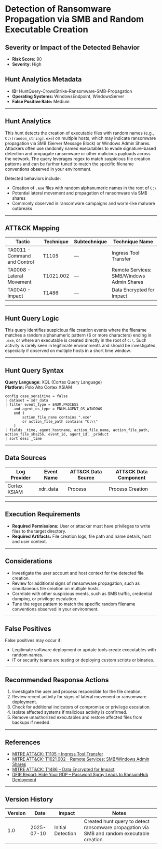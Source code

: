 # Detection of Ransomware Propagation via SMB and Random Executable Creation

## Severity or Impact of the Detected Behavior

- **Risk Score:** 90  
- **Severity:** High

## Hunt Analytics Metadata

- **ID:** HuntQuery-CrowdStrike-Ransomware-SMB-Propagation
- **Operating Systems:** WindowsEndpoint, WindowsServer
- **False Positive Rate:** Medium

---

## Hunt Analytics

This hunt detects the creation of executable files with random names (e.g., `C:\[random_string].exe`) on multiple hosts, which may indicate ransomware propagation via SMB (Server Message Block) or Windows Admin Shares. Attackers often use randomly named executables to evade signature-based detection and propagate ransomware or other malicious payloads across the network. The query leverages regex to match suspicious file creation patterns and can be further tuned to match the specific filename conventions observed in your environment.

Detected behaviors include:

- Creation of `.exe` files with random alphanumeric names in the root of `C:\`
- Potential lateral movement and propagation of ransomware via SMB shares
- Commonly observed in ransomware campaigns and worm-like malware outbreaks

---

## ATT&CK Mapping

| Tactic                        | Technique   | Subtechnique | Technique Name                                 |
|-------------------------------|-------------|--------------|-----------------------------------------------|
| TA0011 - Command and Control  | T1105       | —            | Ingress Tool Transfer                         |
| TA0008 - Lateral Movement     | T1021.002   | —            | Remote Services: SMB/Windows Admin Shares     |
| TA0040 - Impact               | T1486       | —            | Data Encrypted for Impact                     |

---

## Hunt Query Logic

This query identifies suspicious file creation events where the filename matches a random alphanumeric pattern (6 or more characters) ending in `.exe`, or where an executable is created directly in the root of `C:\`. Such activity is rarely seen in legitimate environments and should be investigated, especially if observed on multiple hosts in a short time window.

---

## Hunt Query Syntax

**Query Language:** XQL (Cortex Query Language)  
**Platform:** Polo Alto Cortex XSIAM

```xql
config case_sensitive = false
| dataset = xdr_data
| filter event_type = ENUM.PROCESS
    and agent_os_type = ENUM.AGENT_OS_WINDOWS
    and (
        action_file_name contains ".exe"
        or action_file_path contains "C:\\"
    )
| fields _time, agent_hostname, action_file_name, action_file_path, action_file_sha256, event_id, agent_id, _product
| sort desc _time 
```

---

## Data Sources

| Log Provider | Event Name       | ATT&CK Data Source  | ATT&CK Data Component  |
|--------------|------------------|---------------------|------------------------|
| Cortex XSIAM|    xdr_data       | Process             | Process Creation       |

---

## Execution Requirements

- **Required Permissions:** User or attacker must have privileges to write files to the target directory.
- **Required Artifacts:** File creation logs, file path and name details, host and user context.

---

## Considerations

- Investigate the user account and host context for the detected file creation.
- Review for additional signs of ransomware propagation, such as simultaneous file creation on multiple hosts.
- Correlate with other suspicious events, such as SMB traffic, credential dumping, or privilege escalation.
- Tune the regex pattern to match the specific random filename conventions observed in your environment.

---

## False Positives

False positives may occur if:

- Legitimate software deployment or update tools create executables with random names.
- IT or security teams are testing or deploying custom scripts or binaries.

---

## Recommended Response Actions

1. Investigate the user and process responsible for the file creation.
2. Review recent activity for signs of lateral movement or ransomware deployment.
3. Check for additional indicators of compromise or privilege escalation.
4. Isolate affected systems if malicious activity is confirmed.
5. Remove unauthorized executables and restore affected files from backups if needed.

---

## References

- [MITRE ATT&CK: T1105 – Ingress Tool Transfer](https://attack.mitre.org/techniques/T1105/)
- [MITRE ATT&CK: T1021.002 – Remote Services: SMB/Windows Admin Shares](https://attack.mitre.org/techniques/T1021/002/)
- [MITRE ATT&CK: T1486 – Data Encrypted for Impact](https://attack.mitre.org/techniques/T1486/)
- [DFIR Report: Hide Your RDP – Password Spray Leads to RansomHub Deployment](https://thedfirreport.com/2025/06/30/hide-your-rdp-password-spray-leads-to-ransomhub-deployment/)

---

## Version History

| Version | Date       | Impact            | Notes                                                                                      |
|---------|------------|-------------------|--------------------------------------------------------------------------------------------|
| 1.0     | 2025-07-10 | Initial Detection | Created hunt query to detect ransomware propagation via SMB and random executable creation  |
